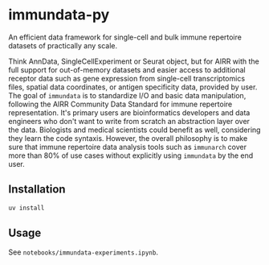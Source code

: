 # immundata-py

An efficient data framework for single-cell and bulk immune repertoire datasets of practically any scale.

Think AnnData, SingleCellExperiment or Seurat object, but for AIRR with the full support for out-of-memory datasets and easier access to additional receptor data such as gene expression from single-cell transcriptomics files, spatial data coordinates, or antigen specificity data, provided by user.
The goal of `immundata` is to standardize I/O and basic data manipulation, following the AIRR Community Data Standard for immune repertoire representation.
It's primary users are bioinformatics developers and data engineers who don't want to write from scratch an abstraction layer over the data.
Biologists and medical scientists could benefit as well, considering they learn the code syntaxis. However, the overall philosophy is to make sure that
immune repertoire data analysis tools such as `immunarch` cover more than 80% of use cases without explicitly using `immundata` by the end user.

## Installation

```bash
uv install
```

## Usage

See `notebooks/immundata-experiments.ipynb`.
